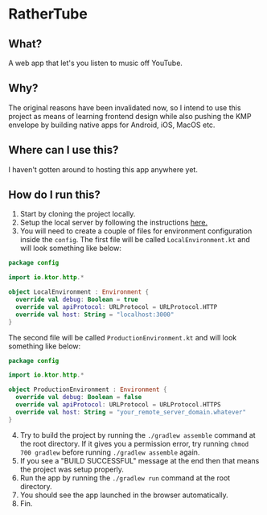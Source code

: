 # RatherTube

## What?
A web app that let's you listen to music off YouTube. 

## Why?
The original reasons have been invalidated now, so I intend to use this project as means of learning frontend design
while also pushing the KMP envelope by building native apps for Android, iOS, MacOS etc. 

## Where can I use this?
I haven't gotten around to hosting this app anywhere yet. 

## How do I run this?
1. Start by cloning the project locally. 
2. Setup the local server by following the instructions [here.](server/README.md)
3. You will need to create a couple of files for environment configuration inside the `config`. The first file will be
called `LocalEnvironment.kt` and will look something like below:
```kotlin
package config

import io.ktor.http.*

object LocalEnvironment : Environment {
  override val debug: Boolean = true
  override val apiProtocol: URLProtocol = URLProtocol.HTTP
  override val host: String = "localhost:3000"
}
```

The second file will be called `ProductionEnvironment.kt` and will look something like below:
````kotlin
package config

import io.ktor.http.*

object ProductionEnvironment : Environment {
  override val debug: Boolean = false
  override val apiProtocol: URLProtocol = URLProtocol.HTTPS
  override val host: String = "your_remote_server_domain.whatever"
}
````

4. Try to build the project by running the `./gradlew assemble` command at the root directory. If it gives you a permission error, try running `chmod 700 gradlew` before running `./gradlew assemble` again.
5. If you see a "BUILD SUCCESSFUL" message at the end then that means the project was setup properly.
6. Run the app by running the `./gradlew run` command at the root directory.
7. You should see the app launched in the browser automatically.
8. Fin.
